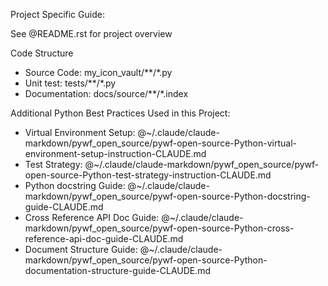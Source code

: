 Project Specific Guide:

See @README.rst for project overview

Code Structure

- Source Code: my_icon_vault/**/*.py
- Unit test: tests/**/*.py
- Documentation: docs/source/**/*.index

Additional Python Best Practices Used in this Project:

- Virtual Environment Setup: @~/.claude/claude-markdown/pywf_open_source/pywf-open-source-Python-virtual-environment-setup-instruction-CLAUDE.md
- Test Strategy: @~/.claude/claude-markdown/pywf_open_source/pywf-open-source-Python-test-strategy-instruction-CLAUDE.md
- Python docstring Guide: @~/.claude/claude-markdown/pywf_open_source/pywf-open-source-Python-docstring-guide-CLAUDE.md
- Cross Reference API Doc Guide: @~/.claude/claude-markdown/pywf_open_source/pywf-open-source-Python-cross-reference-api-doc-guide-CLAUDE.md
- Document Structure Guide: @~/.claude/claude-markdown/pywf_open_source/pywf-open-source-Python-documentation-structure-guide-CLAUDE.md
